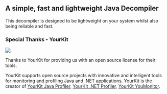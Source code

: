 ## A simple, fast and lightweight Java Decompiler
This decompiler is designed to be lightweight on your system whilst also being reliable and fast. 

### Special Thanks - YourKit
<img src="https://www.yourkit.com/images/yklogo.png">

Thanks to YourKit for providing us with an open source license for their tools.

YourKit supports open source projects with innovative and intelligent tools for monitoring and profiling Java and .NET applications. YourKit is the creator of [YourKit Java Profiler](https://www.yourkit.com/java/profiler/), [YourKit .NET Profiler](https://www.yourkit.com/.net/profiler/), [YourKit YouMonitor](https://www.yourkit.com/youmonitor/).